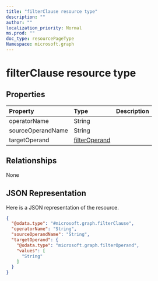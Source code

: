 ```yaml
---
title: "filterClause resource type"
description: ""
author: ""
localization_priority: Normal
ms.prod: ""
doc_type: resourcePageType
Namespace: microsoft.graph
---
```



# filterClause resource type



## Properties
|Property|Type|Description|
|:---|:---|:---|
|operatorName|String||
|sourceOperandName|String||
|targetOperand|[filterOperand](../resources/filterOperand.md)||

## Relationships
None

## JSON Representation
Here is a JSON representation of the resource.
<!-- {
  "blockType": "resource",
  "@odata.type": "microsoft.graph.filterClause"
}
-->
``` json
{
  "@odata.type": "#microsoft.graph.filterClause",
  "operatorName": "String",
  "sourceOperandName": "String",
  "targetOperand": {
    "@odata.type": "microsoft.graph.filterOperand",
    "values": [
      "String"
    ]
  }
}
```

